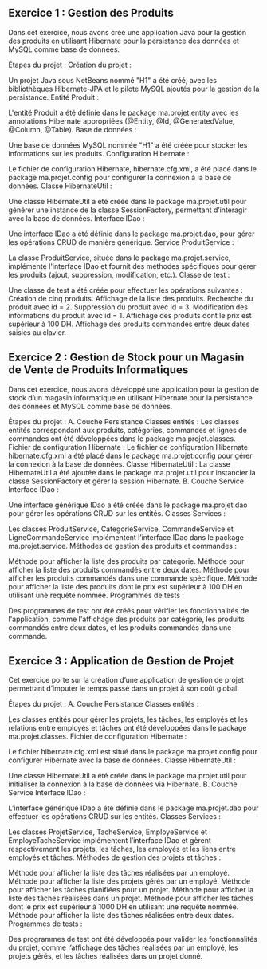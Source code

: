 Exercice 1 : Gestion des Produits
--------------------------------------
Dans cet exercice, nous avons créé une application Java pour la gestion des produits en utilisant Hibernate pour la persistance des données et MySQL comme base de données.

Étapes du projet :
Création du projet :

Un projet Java sous NetBeans nommé "H1" a été créé, avec les bibliothèques Hibernate-JPA et le pilote MySQL ajoutés pour la gestion de la persistance.
Entité Produit :

L'entité Produit a été définie dans le package ma.projet.entity avec les annotations Hibernate appropriées (@Entity, @Id, @GeneratedValue, @Column, @Table).
Base de données :

Une base de données MySQL nommée "H1" a été créée pour stocker les informations sur les produits.
Configuration Hibernate :

Le fichier de configuration Hibernate, hibernate.cfg.xml, a été placé dans le package ma.projet.config pour configurer la connexion à la base de données.
Classe HibernateUtil :

Une classe HibernateUtil a été créée dans le package ma.projet.util pour générer une instance de la classe SessionFactory, permettant d’interagir avec la base de données.
Interface IDao :

Une interface IDao a été définie dans le package ma.projet.dao, pour gérer les opérations CRUD de manière générique.
Service ProduitService :

La classe ProduitService, située dans le package ma.projet.service, implémente l'interface IDao et fournit des méthodes spécifiques pour gérer les produits (ajout, suppression, modification, etc.).
Classe de test :

Une classe de test a été créée pour effectuer les opérations suivantes :
Création de cinq produits.
Affichage de la liste des produits.
Recherche du produit avec id = 2.
Suppression du produit avec id = 3.
Modification des informations du produit avec id = 1.
Affichage des produits dont le prix est supérieur à 100 DH.
Affichage des produits commandés entre deux dates saisies au clavier.

Exercice 2 : Gestion de Stock pour un Magasin de Vente de Produits Informatiques
----------------------------------------------------------------------------------
Dans cet exercice, nous avons développé une application pour la gestion de stock d’un magasin informatique en utilisant Hibernate pour la persistance des données et MySQL comme base de données.

Étapes du projet :
A. Couche Persistance
Classes entités :
Les classes entités correspondant aux produits, catégories, commandes et lignes de commandes ont été développées dans le package ma.projet.classes.
Fichier de configuration Hibernate :
Le fichier de configuration Hibernate hibernate.cfg.xml a été placé dans le package ma.projet.config pour gérer la connexion à la base de données.
Classe HibernateUtil :
La classe HibernateUtil a été ajoutée dans le package ma.projet.util pour instancier la classe SessionFactory et gérer la session Hibernate.
B. Couche Service
Interface IDao :

Une interface générique IDao a été créée dans le package ma.projet.dao pour gérer les opérations CRUD sur les entités.
Classes Services :

Les classes ProduitService, CategorieService, CommandeService et LigneCommandeService implémentent l’interface IDao dans le package ma.projet.service.
Méthodes de gestion des produits et commandes :

Méthode pour afficher la liste des produits par catégorie.
Méthode pour afficher la liste des produits commandés entre deux dates.
Méthode pour afficher les produits commandés dans une commande spécifique.
Méthode pour afficher la liste des produits dont le prix est supérieur à 100 DH en utilisant une requête nommée.
Programmes de tests :

Des programmes de test ont été créés pour vérifier les fonctionnalités de l'application, comme l'affichage des produits par catégorie, les produits commandés entre deux dates, et les produits commandés dans une commande.

Exercice 3 : Application de Gestion de Projet
--------------------------------------------------

Cet exercice porte sur la création d’une application de gestion de projet permettant d’imputer le temps passé dans un projet à son coût global.

Étapes du projet :
A. Couche Persistance
Classes entités :

Les classes entités pour gérer les projets, les tâches, les employés et les relations entre employés et tâches ont été développées dans le package ma.projet.classes.
Fichier de configuration Hibernate :

Le fichier hibernate.cfg.xml est situé dans le package ma.projet.config pour configurer Hibernate avec la base de données.
Classe HibernateUtil :

Une classe HibernateUtil a été créée dans le package ma.projet.util pour initialiser la connexion à la base de données via Hibernate.
B. Couche Service
Interface IDao :

L’interface générique IDao a été définie dans le package ma.projet.dao pour effectuer les opérations CRUD sur les entités.
Classes Services :

Les classes ProjetService, TacheService, EmployeService et EmployeTacheService implémentent l’interface IDao et gèrent respectivement les projets, les tâches, les employés et les liens entre employés et tâches.
Méthodes de gestion des projets et tâches :

Méthode pour afficher la liste des tâches réalisées par un employé.
Méthode pour afficher la liste des projets gérés par un employé.
Méthode pour afficher les tâches planifiées pour un projet.
Méthode pour afficher la liste des tâches réalisées dans un projet.
Méthode pour afficher les tâches dont le prix est supérieur à 1000 DH en utilisant une requête nommée.
Méthode pour afficher la liste des tâches réalisées entre deux dates.
Programmes de tests :

Des programmes de test ont été développés pour valider les fonctionnalités du projet, comme l’affichage des tâches réalisées par un employé, les projets gérés, et les tâches réalisées dans un projet donné.
